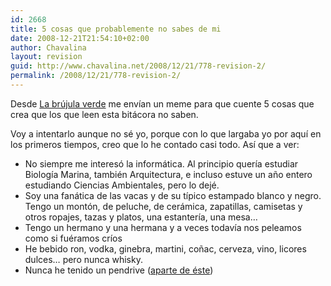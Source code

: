 ```yaml
---
id: 2668
title: 5 cosas que probablemente no sabes de mi
date: 2008-12-21T21:54:10+02:00
author: Chavalina
layout: revision
guid: http://www.chavalina.net/2008/12/21/778-revision-2/
permalink: /2008/12/21/778-revision-2/
---
```

Desde <a href="http://www.labrujulaverde.com/2006/12/19/5-cosas-que-probablemente-no-sabes-de-mi/" target="_blank">La br&uacute;jula verde</a> me env&iacute;an un meme para que cuente 5 cosas que crea que los que leen esta bitácora no saben.

Voy a intentarlo aunque no sé yo, porque con lo que largaba yo por aqu&iacute; en los primeros tiempos, creo que lo he contado casi todo. As&iacute; que a ver:

  * No siempre me interesó la informática. Al principio quer&iacute;a estudiar Biolog&iacute;a Marina, también Arquitectura, e incluso estuve un a&ntilde;o entero estudiando Ciencias Ambientales, pero lo dejé.
  * Soy una fanática de las vacas y de su t&iacute;pico estampado blanco y negro. Tengo un montón, de peluche, de cerámica, zapatillas, camisetas y otros ropajes, tazas y platos, una estanter&iacute;a, una mesa…
  * Tengo un hermano y una hermana y a veces todav&iacute;a nos peleamos como si fuéramos cr&iacute;os
  * He bebido ron, vodka, ginebra, martini, co&ntilde;ac, cerveza, vino, licores dulces… pero nunca whisky.
  * Nunca he tenido un pendrive (<a href="http://chavalina.net/comentar.php?idpost=238" target="_blank">aparte de éste</a>)
